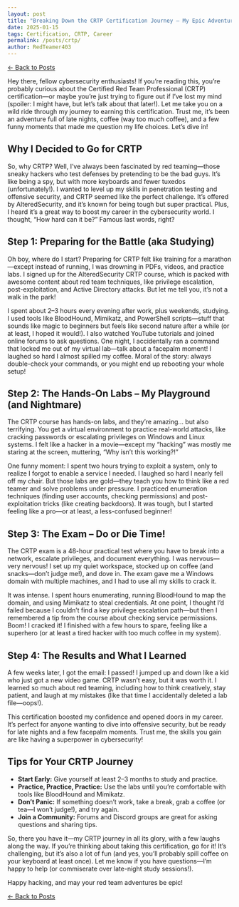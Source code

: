 ```yaml
---
layout: post
title: "Breaking Down the CRTP Certification Journey – My Epic Adventure!"
date: 2025-01-15
tags: Certification, CRTP, Career
permalink: /posts/crtp/
author: RedTeamer403
---
```


<a href="/posts/" class="back-button">← Back to Posts</a>

Hey there, fellow cybersecurity enthusiasts! If you’re reading this, you’re probably curious about the Certified Red Team Professional (CRTP) certification—or maybe you’re just trying to figure out if I’ve lost my mind (spoiler: I might have, but let’s talk about that later!). Let me take you on a wild ride through my journey to earning this certification. Trust me, it’s been an adventure full of late nights, coffee (way too much coffee), and a few funny moments that made me question my life choices. Let’s dive in!

## Why I Decided to Go for CRTP

So, why CRTP? Well, I’ve always been fascinated by red teaming—those sneaky hackers who test defenses by pretending to be the bad guys. It’s like being a spy, but with more keyboards and fewer tuxedos (unfortunately!). I wanted to level up my skills in penetration testing and offensive security, and CRTP seemed like the perfect challenge. It’s offered by AlteredSecurity, and it’s known for being tough but super practical. Plus, I heard it’s a great way to boost my career in the cybersecurity world. I thought, “How hard can it be?” Famous last words, right?

## Step 1: Preparing for the Battle (aka Studying)

Oh boy, where do I start? Preparing for CRTP felt like training for a marathon—except instead of running, I was drowning in PDFs, videos, and practice labs. I signed up for the AlteredSecurity CRTP course, which is packed with awesome content about red team techniques, like privilege escalation, post-exploitation, and Active Directory attacks. But let me tell you, it’s not a walk in the park!

I spent about 2–3 hours every evening after work, plus weekends, studying. I used tools like BloodHound, Mimikatz, and PowerShell scripts—stuff that sounds like magic to beginners but feels like second nature after a while (or at least, I hoped it would!). I also watched YouTube tutorials and joined online forums to ask questions. One night, I accidentally ran a command that locked me out of my virtual lab—talk about a facepalm moment! I laughed so hard I almost spilled my coffee. Moral of the story: always double-check your commands, or you might end up rebooting your whole setup!

## Step 2: The Hands-On Labs – My Playground (and Nightmare)

The CRTP course has hands-on labs, and they’re amazing… but also terrifying. You get a virtual environment to practice real-world attacks, like cracking passwords or escalating privileges on Windows and Linux systems. I felt like a hacker in a movie—except my “hacking” was mostly me staring at the screen, muttering, “Why isn’t this working?!” 

One funny moment: I spent two hours trying to exploit a system, only to realize I forgot to enable a service I needed. I laughed so hard I nearly fell off my chair. But those labs are gold—they teach you how to think like a red teamer and solve problems under pressure. I practiced enumeration techniques (finding user accounts, checking permissions) and post-exploitation tricks (like creating backdoors). It was tough, but I started feeling like a pro—or at least, a less-confused beginner!

## Step 3: The Exam – Do or Die Time!

The CRTP exam is a 48-hour practical test where you have to break into a network, escalate privileges, and document everything. I was nervous—very nervous! I set up my quiet workspace, stocked up on coffee (and snacks—don’t judge me!), and dove in. The exam gave me a Windows domain with multiple machines, and I had to use all my skills to crack it.

It was intense. I spent hours enumerating, running BloodHound to map the domain, and using Mimikatz to steal credentials. At one point, I thought I’d failed because I couldn’t find a key privilege escalation path—but then I remembered a tip from the course about checking service permissions. Boom! I cracked it! I finished with a few hours to spare, feeling like a superhero (or at least a tired hacker with too much coffee in my system).

## Step 4: The Results and What I Learned

A few weeks later, I got the email: I passed! I jumped up and down like a kid who just got a new video game. CRTP wasn’t easy, but it was worth it. I learned so much about red teaming, including how to think creatively, stay patient, and laugh at my mistakes (like that time I accidentally deleted a lab file—oops!).

This certification boosted my confidence and opened doors in my career. It’s perfect for anyone wanting to dive into offensive security, but be ready for late nights and a few facepalm moments. Trust me, the skills you gain are like having a superpower in cybersecurity!

## Tips for Your CRTP Journey

- **Start Early:** Give yourself at least 2–3 months to study and practice.
- **Practice, Practice, Practice:** Use the labs until you’re comfortable with tools like BloodHound and Mimikatz.
- **Don’t Panic:** If something doesn’t work, take a break, grab a coffee (or tea—I won’t judge!), and try again.
- **Join a Community:** Forums and Discord groups are great for asking questions and sharing tips.

So, there you have it—my CRTP journey in all its glory, with a few laughs along the way. If you’re thinking about taking this certification, go for it! It’s challenging, but it’s also a lot of fun (and yes, you’ll probably spill coffee on your keyboard at least once). Let me know if you have questions—I’m happy to help (or commiserate over late-night study sessions!).

Happy hacking, and may your red team adventures be epic!

<a href="/posts/" class="back-button">← Back to Posts</a>
